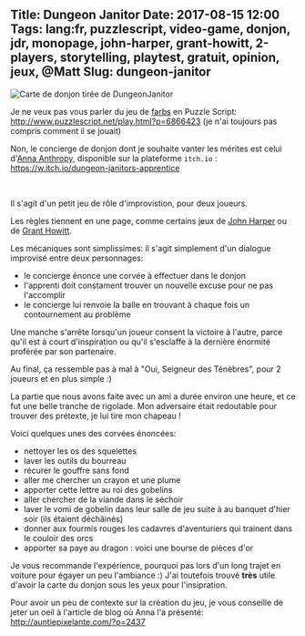 Title: Dungeon Janitor
Date: 2017-08-15 12:00
Tags: lang:fr, puzzlescript, video-game, donjon, jdr, monopage, john-harper, grant-howitt, 2-players, storytelling, playtest, gratuit, opinion, jeux, @Matt
Slug: dungeon-janitor
---

![Carte de donjon tirée de DungeonJanitor](images/2017/08/DungeonJanitor.jpg)

Je ne veux pas vous parler du jeu de [farbs](http://farbs.org) en Puzzle Script: <http://www.puzzlescript.net/play.html?p=6866423>
(je n'ai toujours pas compris comment il se jouait)

Non, le concierge de donjon dont je souhaite vanter les mérites est celui d'[Anna Anthropy](http://auntiepixelante.com),
disponible sur la plateforme `itch.io` : <https://w.itch.io/dungeon-janitors-apprentice>

<br>

Il s'agit d'un petit jeu de rôle d'improvistion, pour deux joueurs.

Les règles tiennent en une page, comme certains jeux de [John Harper](http://onesevendesign.com) ou de [Grant Howitt](http://lookrobot.co.uk/games/).

Les mécaniques sont simplissimes: il s'agit simplement d'un dialogue improvisé entre deux personnages:

- le concierge énonce une corvée à effectuer dans le donjon
- l'apprenti doit constament trouver un nouvelle excuse pour ne pas l'accomplir
- le concierge lui renvoie la balle en trouvant à chaque fois un contournement au problème

Une manche s'arrête lorsqu'un joueur consent la victoire à l'autre, parce qu'il est à court d'inspiration
ou qu'il s'esclaffe à la dernière énormité proférée par son partenaire.

Au final, ça ressemble pas à mal à "Oui, Seigneur des Ténèbres", pour 2 joueurs et en plus simple :)

La partie que nous avons faite avec un ami a durée environ une heure,
et ce fut une belle tranche de rigolade.
Mon adversaire était redoutable pour trouver des prétexte, je lui tire mon chapeau !

Voici quelques unes des corvées énoncées:
- nettoyer les os des squelettes
- laver les outils du bourreau
- récurer le gouffre sans fond
- aller me chercher un crayon et une plume
- apporter cette lettre au roi des gobelins
- aller chercher de la viande dans le séchoir
- laver le vomi de gobelin dans leur salle de jeu suite à au banquet d'hier soir (ils étaient déchâinés)
- donner aux fourmis rouges les cadavres d'aventuriers qui trainent dans le couloir des orcs
- apporter sa paye au dragon : voici une bourse de pièces d'or

Je vous recommande l'expérience, pourquoi pas lors d'un long trajet en voiture pour égayer un peu l'ambiance :)
J'ai toutefois trouvé **très** utile d'avoir la carte du donjon sous les yeux pour l'insipration.

Pour avoir un peu de contexte sur la création du jeu, je vous conseille de jeter un oeil à l'article de blog où Anna l'a présenté:
<http://auntiepixelante.com/?p=2437>
